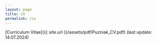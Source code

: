 ```yaml
---
layout: page
title: CV
permalink: /cv
---
```


[Curriculum Vitae]({{ site.url }}/assets/pdf/Puzniak_CV.pdf) (last update: 14.07.2024)
